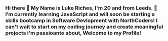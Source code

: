 ### Hi there 👋 My Name is Luke Riches, I'm 20 and from Leeds. 🌱 I’m currently learning JavaScript and will soon be starting a skills bootcamp in Software Devlopment with NorthCoders! I can't wait to start on my coding journey and create meaningful projects i'm passioante about, Welcome to my Profile!

<!--
**LukeRiches/LukeRiches** is a ✨ _special_ ✨ repository because its `README.md` (this file) appears on your GitHub profile.

Here are some ideas to get you started:

- 🔭 I’m currently working on ...
- 🌱 I’m currently learning ...
- 👯 I’m looking to collaborate on ...
- 🤔 I’m looking for help with ...
- 💬 Ask me about ...
- 📫 How to reach me: ...
- 😄 Pronouns: ...
- ⚡ Fun fact: ...
-->
